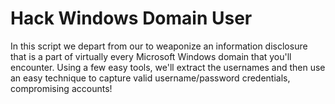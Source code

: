 # Hack Windows Domain User

In this script we depart from our to weaponize an information disclosure that is a part of virtually every Microsoft Windows domain that you'll encounter.
Using a few easy tools, we'll extract the usernames and then use an easy technique to capture valid username/password credentials, compromising accounts!